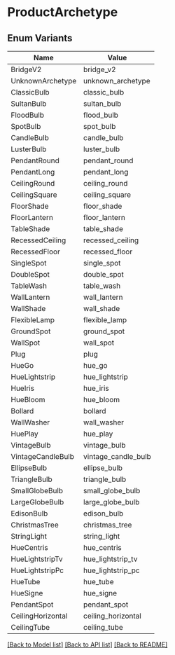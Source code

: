 # ProductArchetype

## Enum Variants

| Name | Value |
|---- | -----|
| BridgeV2 | bridge_v2 |
| UnknownArchetype | unknown_archetype |
| ClassicBulb | classic_bulb |
| SultanBulb | sultan_bulb |
| FloodBulb | flood_bulb |
| SpotBulb | spot_bulb |
| CandleBulb | candle_bulb |
| LusterBulb | luster_bulb |
| PendantRound | pendant_round |
| PendantLong | pendant_long |
| CeilingRound | ceiling_round |
| CeilingSquare | ceiling_square |
| FloorShade | floor_shade |
| FloorLantern | floor_lantern |
| TableShade | table_shade |
| RecessedCeiling | recessed_ceiling |
| RecessedFloor | recessed_floor |
| SingleSpot | single_spot |
| DoubleSpot | double_spot |
| TableWash | table_wash |
| WallLantern | wall_lantern |
| WallShade | wall_shade |
| FlexibleLamp | flexible_lamp |
| GroundSpot | ground_spot |
| WallSpot | wall_spot |
| Plug | plug |
| HueGo | hue_go |
| HueLightstrip | hue_lightstrip |
| HueIris | hue_iris |
| HueBloom | hue_bloom |
| Bollard | bollard |
| WallWasher | wall_washer |
| HuePlay | hue_play |
| VintageBulb | vintage_bulb |
| VintageCandleBulb | vintage_candle_bulb |
| EllipseBulb | ellipse_bulb |
| TriangleBulb | triangle_bulb |
| SmallGlobeBulb | small_globe_bulb |
| LargeGlobeBulb | large_globe_bulb |
| EdisonBulb | edison_bulb |
| ChristmasTree | christmas_tree |
| StringLight | string_light |
| HueCentris | hue_centris |
| HueLightstripTv | hue_lightstrip_tv |
| HueLightstripPc | hue_lightstrip_pc |
| HueTube | hue_tube |
| HueSigne | hue_signe |
| PendantSpot | pendant_spot |
| CeilingHorizontal | ceiling_horizontal |
| CeilingTube | ceiling_tube |


[[Back to Model list]](../README.md#documentation-for-models) [[Back to API list]](../README.md#documentation-for-api-endpoints) [[Back to README]](../README.md)


